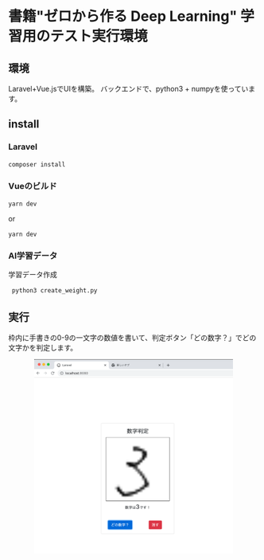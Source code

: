 # 書籍"ゼロから作る Deep Learning" 学習用のテスト実行環境

## 環境
Laravel+Vue.jsでUIを構築。
バックエンドで、python3 + numpyを使っています。

## install

### Laravel

```
composer install 
```
### Vueのビルド

```
yarn dev
```
or
```
yarn dev
```
### AI学習データ

学習データ作成
```
 python3 create_weight.py
 ```

## 実行
枠内に手書きの0-9の一文字の数値を書いて、判定ボタン「どの数字？」でどの文字かを判定します。

<p align="center"><img src="https://raw.githubusercontent.com/kysaeed/number-predictor/main/np-screen.png" width="400"></p>


